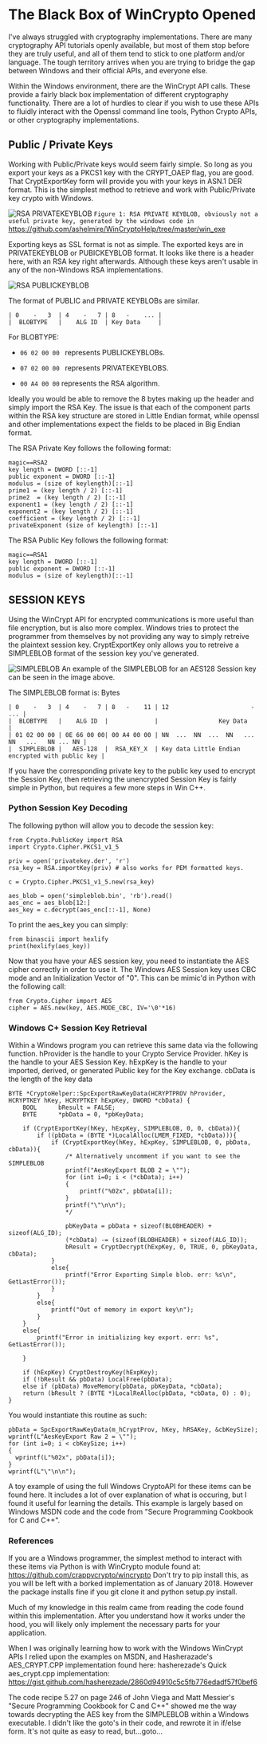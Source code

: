 
# The Black Box of WinCrypto Opened

I've always struggled with cryptography implementations. There are many cryptography API tutorials openly available, but most of them stop before they are truly useful, and all of them tend to stick to one platform and/or language. The tough territory arrives when you are trying to bridge the gap between Windows and their official APIs, and everyone else.

Within the Windows environment, there are the WinCrypt API calls. These provide a fairly black box implementation of different cryptography functionality. There are a lot of hurdles to clear if you wish to use these APIs to fluidly interact with the Openssl command line tools, Python Crypto APIs, or other cryptography implementations.

## Public / Private Keys
Working with Public/Private keys would seem fairly simple. So long as you export your keys as a PKCS1 key with the CRYPT_OAEP flag, you are good. That CryptExportKey form will provide you with your keys in ASN.1 DER format. This is the simplest method to retrieve and work with Public/Private key crypto with Windows.

![RSA PRIVATEKEYBLOB](https://github.com/ashelmire/WinCryptoHelp/blob/master/rsrc/privkey.png)
``Figure 1: RSA PRIVATE KEYBLOB, obviously not a useful private key, generated by the windows code in`` https://github.com/ashelmire/WinCryptoHelp/tree/master/win_exe

Exporting keys as SSL format is not as simple. The exported keys are in PRIVATEKEYBLOB or PUBICKEYBLOB format. It looks like there is a header here, with an RSA key right afterwards. Although these keys aren't usable in any of the non-Windows RSA implementations.

![RSA PUBLICKEYBLOB](https://github.com/ashelmire/WinCryptoHelp/blob/master/rsrc/pubkey.png)

The format of PUBLIC and PRIVATE KEYBLOBs are similar.
```
| 0    -   3  | 4    -   7 | 8   -    ... |
|  BLOBTYPE   |    ALG ID  | Key Data     |
```
For BLOBTYPE:
* ```06 02 00 00 ``` represents PUBLICKEYBLOBs.
* ```07 02 00 00 ``` represents PRIVATEKEYBLOBS.

* ```00 A4 00 00``` represents the RSA algorithm.

Ideally you would be able to remove the 8 bytes making up the header and simply import the RSA Key. The issue is that each of the component parts within the RSA key structure are stored in Little Endian format, while openssl and other implementations expect the fields to be placed in Big Endian format.

The RSA Private Key follows the following format:
```
magic==RSA2
key length = DWORD [::-1]
public exponent = DWORD [::-1]
modulus = (size of keylength)[::-1]
prime1 = (key length / 2) [::-1]
prime2  = (key length / 2) [::-1]
exponent1 = (key length / 2) [::-1]
exponent2 = (key length / 2) [::-1]
coefficient = (key length / 2) [::-1]
privateExponent (size of keylength) [::-1]
```
The RSA Public Key follows the following format:
```
magic==RSA1
key length = DWORD [::-1]
public exponent = DWORD [::-1]
modulus = (size of keylength)[::-1]
```

## SESSION KEYS

Using the WinCrypt API for encrypted communications is more useful than file encryption, but is also more complex. Windows tries to protect the programmer from themselves by not providing any way to simply retreive the plaintext session key. CryptExportKey only allows you to retreive a SIMPLEBLOB format of the session key you've generated.

![SIMPLEBLOB](https://github.com/ashelmire/WinCryptoHelp/blob/master/rsrc/AES128_key.png)
An example of the SIMPLEBLOB for an AES128 Session key can be seen in the image above.

The SIMPLEBLOB format is:
Bytes
```
| 0    -   3  | 4    -   7 | 8   -    11 | 12                       -                   ... |
|  BLOBTYPE   |    ALG ID  |             |                 Key Data                         |
| 01 02 00 00 | 0E 66 00 00| 00 A4 00 00 | NN  ...  NN  ...  NN   ...  NN   ...   NN ... NN |
|  SIMPLEBLOB |   AES-128  |  RSA_KEY_X  | Key data Little Endian encrypted with public key |
```

If you have the corresponding private key to the public key used to encrypt the Session Key, then retrieving the unencrypted Session Key is fairly simple in Python, but requires a few more steps in Win C++.


### Python Session Key Decoding
The following python will allow you to decode the session key:
```
from Crypto.PublicKey import RSA
import Crypto.Cipher.PKCS1_v1_5

priv = open('privatekey.der', 'r')
rsa_key = RSA.importKey(priv) # also works for PEM formatted keys.

c = Crypto.Cipher.PKCS1_v1_5.new(rsa_key)

aes_blob = open('simpleblob.bin', 'rb').read()
aes_enc = aes_blob[12:]
aes_key = c.decrypt(aes_enc[::-1], None)
```

To print the aes_key you can simply:
```
from binascii import hexlify
print(hexlify(aes_key))
```

Now that you have your AES session key, you need to instantiate the AES cipher correctly in order to use it. The Windows AES Session key uses CBC mode and an Initialization Vector of "0". This can be mimic'd in Python with the following call:
```
from Crypto.Cipher import AES
cipher = AES.new(key, AES.MODE_CBC, IV='\0'*16)
```


 ### Windows C+ Session Key Retrieval

Within a Windows program you can retrieve this same data via the following function. hProvider is the handle to your Crypto Service Provider. hKey is the handle to your AES Session Key. hExpKey is the handle to your imported, derived, or generated Public key for the Key exchange. cbData is the length of the key data

```
BYTE *CryptoHelper::SpcExportRawKeyData(HCRYPTPROV hProvider, HCRYPTKEY hKey, HCRYPTKEY hExpKey, DWORD *cbData) {
	BOOL      bResult = FALSE;
  	BYTE      *pbData = 0, *pbKeyData;

	if (CryptExportKey(hKey, hExpKey, SIMPLEBLOB, 0, 0, cbData)){
		if ((pbData = (BYTE *)LocalAlloc(LMEM_FIXED, *cbData))){
			if (CryptExportKey(hKey, hExpKey, SIMPLEBLOB, 0, pbData, cbData)){
				/* Alternatively uncomment if you want to see the SIMPLEBLOB
				printf("AesKeyExport BLOB 2 = \"");
				for (int i=0; i < (*cbData); i++)
				{
					printf("%02x", pbData[i]);
				}
				printf("\"\n\n");
				*/

				pbKeyData = pbData + sizeof(BLOBHEADER) + sizeof(ALG_ID);
				(*cbData) -= (sizeof(BLOBHEADER) + sizeof(ALG_ID));
				bResult = CryptDecrypt(hExpKey, 0, TRUE, 0, pbKeyData, cbData);
			}
			else{
				printf("Error Exporting Simple blob. err: %s\n", GetLastError());
			}
		}
		else{
			printf("Out of memory in export key\n");
		}
	}
	else{
		printf("Error in initializing key export. err: %s", GetLastError());

	}

	if (hExpKey) CryptDestroyKey(hExpKey);
	if (!bResult && pbData) LocalFree(pbData);
	else if (pbData) MoveMemory(pbData, pbKeyData, *cbData);
	return (bResult ? (BYTE *)LocalReAlloc(pbData, *cbData, 0) : 0);
}
```

You would instantiate this routine as such:
```
pbData = SpcExportRawKeyData(m_hCryptProv, hKey, hRSAKey, &cbKeySize);
wprintf(L"AesKeyExport Raw 2 = \"");
for (int i=0; i < cbKeySize; i++)
{
  wprintf(L"%02x", pbData[i]);
}
wprintf(L"\"\n\n");
```

A toy example of using the full Windows CryptoAPI for these items can be found here. It includes a lot of over explanation of what is occuring, but I found it useful for learning the details. This example is largely based on Windows MSDN code and the code from "Secure Programming Cookbook for C and C++".

### References

If you are a Windows programmer, the simplest method to interact with these items via Python is with WinCrypto module found at: https://github.com/crappycrypto/wincrypto
Don't try to pip install this, as you will be left with a borked implementation as of January 2018. However the package installs fine if you git clone it and python setup.py install.

Much of my knowledge in this realm came from reading the code found within this implementation. After you understand how it works under the hood, you will likely only implement the necessary parts for your application.

When I was originally learning how to work with the Windows WinCrypt APIs I relied upon the examples on MSDN, and Hasherazade's AES_CRYPT.CPP implementation found here: hasherezade's Quick aes_crypt.cpp implementation:
https://gist.github.com/hasherezade/2860d94910c5c5fb776edadf57f0bef6

The code recipe 5.27 on page 246 of John Viega and Matt Messier's "Secure Programming Cookbook for C and C++" showed me the way towards decrypting the AES key from the SIMPLEBLOB within a Windows executable. I didn't like the goto's in their code, and rewrote it in if/else form. It's not quite as easy to read, but...goto...
